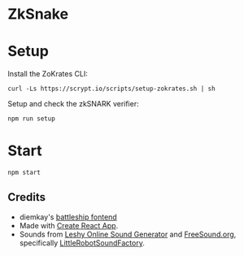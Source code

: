 # ZkSnake

# Setup


Install the ZoKrates CLI:

```
curl -Ls https://scrypt.io/scripts/setup-zokrates.sh | sh
```

Setup and check the zkSNARK verifier:

```
npm run setup
```

# Start

```
npm start
```

## Credits
- diemkay's [battleship fontend](https://github.com/diemkay/battleship)
- Made with [Create React App](https://github.com/facebook/create-react-app).
- Sounds from [Leshy Online Sound Generator](https://www.leshylabs.com/apps/sfMaker/) and [FreeSound.org](https://freesound.org/), specifically [LittleRobotSoundFactory](people/LittleRobotSoundFactory/sounds/270468/).
